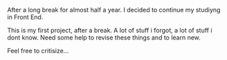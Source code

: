 
After a long break for almost half a year. I decided to continue my studiyng in Front End.

This is my first project, after a break. A lot of stuff i forgot, a lot of stuff i dont know. Need some help to revise these things and to learn new.

Feel free to critisize...
